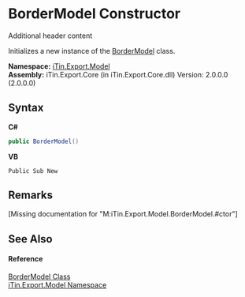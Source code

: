 # BorderModel Constructor 
Additional header content 

Initializes a new instance of the <a href="T_iTin_Export_Model_BorderModel">BorderModel</a> class.

**Namespace:**&nbsp;<a href="N_iTin_Export_Model">iTin.Export.Model</a><br />**Assembly:**&nbsp;iTin.Export.Core (in iTin.Export.Core.dll) Version: 2.0.0.0 (2.0.0.0)

## Syntax

**C#**<br />
``` C#
public BorderModel()
```

**VB**<br />
``` VB
Public Sub New
```


## Remarks
\[Missing <remarks> documentation for "M:iTin.Export.Model.BorderModel.#ctor"\]

## See Also


#### Reference
<a href="T_iTin_Export_Model_BorderModel">BorderModel Class</a><br /><a href="N_iTin_Export_Model">iTin.Export.Model Namespace</a><br />